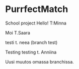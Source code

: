 # PurrfectMatch

School project
Hello! T:Minna

Moi T.Saara

testi t. neea (branch test)

Testing testing t. Anniina

Uusi muutos omassa branchissa.

